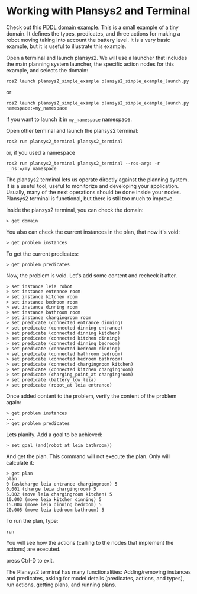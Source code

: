 # Working with Plansys2 and Terminal

Check out this [PDDL domain example](https://github.com/IntelligentRoboticsLabs/ros2_planning_system_examples/tree/master/plansys2_simple_example/pddl/simple_example.pddl). This is a small example of a tiny domain. It defines the types, predicates, and three actions for making a robot moving taking into account the battery level. It is a very basic example, but it is useful to illustrate this example.

Open a terminal and launch plansys2. We will use a launcher that includes the main planning system launcher, the specific action nodes for this example, and selects the domain:

``` shell
ros2 launch plansys2_simple_example plansys2_simple_example_launch.py
```

or

``` shell
ros2 launch plansys2_simple_example plansys2_simple_example_launch.py namespace:=my_namespace
```

if you want to launch it in `my_namespace` namespace.

Open other terminal and launch the plansys2 terminal:

``` shell
ros2 run plansys2_terminal plansys2_terminal
```

or, if you used a namespace

``` shell
ros2 run plansys2_terminal plansys2_terminal --ros-args -r __ns:=/my_namespace
```

The plansys2 terminal lets us operate directly against the planning system. It is a useful tool, useful to monitorize and developing your application. Usually, many of the next operations should be done inside your nodes. Plansys2 terminal is functional, but there is still too much to improve.

Inside the plansys2 terminal, you can check the domain:

``` plansys2_terminal
> get domain
```

You also can check the current instances in the plan, that now it's void:

``` plansys2_terminal
> get problem instances
```

To get the current predicates:

``` plansys2_terminal
> get problem predicates
```

Now, the problem is void. Let's add some content and recheck it after.

``` plansys2_terminal
> set instance leia robot
> set instance entrance room
> set instance kitchen room
> set instance bedroom room
> set instance dinning room
> set instance bathroom room
> set instance chargingroom room
> set predicate (connected entrance dinning)
> set predicate (connected dinning entrance)
> set predicate (connected dinning kitchen)
> set predicate (connected kitchen dinning)
> set predicate (connected dinning bedroom)
> set predicate (connected bedroom dinning)
> set predicate (connected bathroom bedroom)
> set predicate (connected bedroom bathroom)
> set predicate (connected chargingroom kitchen)
> set predicate (connected kitchen chargingroom)
> set predicate (charging_point_at chargingroom)
> set predicate (battery_low leia)
> set predicate (robot_at leia entrance)
```

Once added content to the problem, verify the content of the problem again:

``` plansys2_terminal
> get problem instances
...
> get problem predicates
```

Lets planify. Add a goal to be achieved:

``` plansys2_terminal
> set goal (and(robot_at leia bathroom))
```

And get the plan. This command will not execute the plan. Only will calculate it:

``` plansys2_terminal
> get plan
plan: 
0 (askcharge leia entrance chargingroom) 5
0.001 (charge leia chargingroom) 5
5.002 (move leia chargingroom kitchen) 5
10.003 (move leia kitchen dinning) 5
15.004 (move leia dinning bedroom) 5
20.005 (move leia bedroom bathroom) 5
```

To run the plan, type:

``` plansys2_terminal
run
```

You will see how the actions (calling to the nodes that implement the actions) are executed.

press Ctrl-D to exit.

The Plansys2 terminal has many functionalities: Adding/removing instances and predicates, asking for model details (predicates, actions, and types), run actions, getting plans, and running plans.
